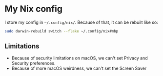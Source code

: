 # My Nix config

I store my config in `~/.config/nix/`. Because of that, it can be rebuilt like so:

```sh
sudo darwin-rebuild switch --flake ~/.config/nix#mbp
```

## Limitations

- Because of security limitations on macOS, we can't set Privacy and Security preferences.
- Because of more macOS weirdness, we can't set the Screen Saver
